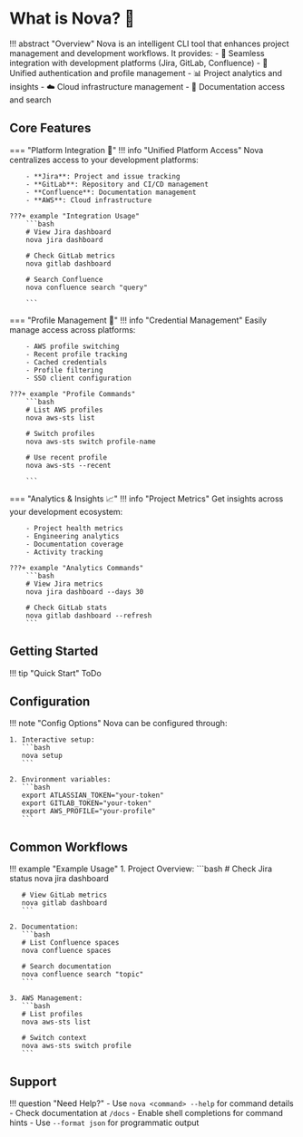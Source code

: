 # What is Nova? 🚀

!!! abstract "Overview"
    Nova is an intelligent CLI tool that enhances project management and development workflows. It provides:
    - 🔄 Seamless integration with development platforms (Jira, GitLab, Confluence)
    - 🔑 Unified authentication and profile management
    - 📊 Project analytics and insights
    - ☁️ Cloud infrastructure management
    - 📝 Documentation access and search

## Core Features

=== "Platform Integration :link:"
    !!! info "Unified Platform Access"
        Nova centralizes access to your development platforms:

        - **Jira**: Project and issue tracking
        - **GitLab**: Repository and CI/CD management
        - **Confluence**: Documentation management
        - **AWS**: Cloud infrastructure

    ???+ example "Integration Usage"
        ```bash
        # View Jira dashboard
        nova jira dashboard
        
        # Check GitLab metrics
        nova gitlab dashboard
        
        # Search Confluence
        nova confluence search "query"
        
        ```

=== "Profile Management :key:"
    !!! info "Credential Management"
        Easily manage access across platforms:

        - AWS profile switching
        - Recent profile tracking
        - Cached credentials
        - Profile filtering
        - SSO client configuration

    ???+ example "Profile Commands"
        ```bash
        # List AWS profiles
        nova aws-sts list
        
        # Switch profiles
        nova aws-sts switch profile-name
        
        # Use recent profile
        nova aws-sts --recent

        ```

=== "Analytics & Insights :chart_with_upwards_trend:"
    !!! info "Project Metrics"
        Get insights across your development ecosystem:

        - Project health metrics
        - Engineering analytics
        - Documentation coverage
        - Activity tracking

    ???+ example "Analytics Commands"
        ```bash
        # View Jira metrics
        nova jira dashboard --days 30
        
        # Check GitLab stats
        nova gitlab dashboard --refresh
        ```

## Getting Started

!!! tip "Quick Start"
    ToDo

## Configuration

!!! note "Config Options"
    Nova can be configured through:
    
    1. Interactive setup:
       ```bash
       nova setup
       ```
    
    2. Environment variables:
       ```bash
       export ATLASSIAN_TOKEN="your-token"
       export GITLAB_TOKEN="your-token"
       export AWS_PROFILE="your-profile"
       ```

## Common Workflows

!!! example "Example Usage"
    1. Project Overview:
       ```bash
       # Check Jira status
       nova jira dashboard
       
       # View GitLab metrics
       nova gitlab dashboard
       ```
    
    2. Documentation:
       ```bash
       # List Confluence spaces
       nova confluence spaces
       
       # Search documentation
       nova confluence search "topic"
       ```
    
    3. AWS Management:
       ```bash
       # List profiles
       nova aws-sts list
       
       # Switch context
       nova aws-sts switch profile
       ```

## Support

!!! question "Need Help?"
    - Use `nova <command> --help` for command details
    - Check documentation at `/docs`
    - Enable shell completions for command hints
    - Use `--format json` for programmatic output
